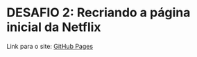 # DESAFIO 2: Recriando a página inicial da Netflix

Link para o site: [GitHub Pages](https://darlley.github.io/Frontend/Digital-Innovation-One/bootcamp-HTMLWebDeveloper/06-RecriandoNetflix/projeto/)
